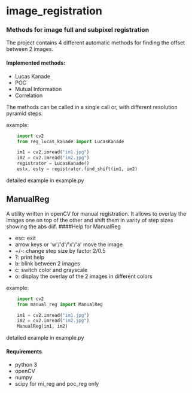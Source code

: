 # image_registration
### Methods for image full and subpixel registration

The project contains 4 different automatic methods for finding the offset between 2 images.
#### Implemented methods:
* Lucas Kanade
* POC
* Mutual Information
* Correlation

The methods can be called in a single call or, with different resolution pyramid steps.

example:
```python
    import cv2    
    from reg_lucas_kanade import LucasKanade

    im1 = cv2.imread("im1.jpg")
    im2 = cv2.imread("im2.jpg")
    registrator = LucasKanade()
    estx, esty = registrator.find_shift(im1, im2)    
```
detailed example in example.py

## ManualReg
A utility written in openCV for manual registration.
It allows to overlay the images one on top of the other and shift them in varity of step sizes showing the abs diif.
####Help for ManualReg
* esc: exit
* arrow keys or 'w'/'d'/'x'/'a' move the image
* +/-: change step size by factor 2/0.5
* ?: print help
* b: blink between 2 images
* c: switch color and grayscale
* o: display the overlay of the 2 images in different colors

example:
```python
    import cv2
    from manual_reg import ManualReg

    im1 = cv2.imread("im1.jpg")
    im2 = cv2.imread("im2.jpg")
    ManualReg(im1, im2)
```
detailed example in example.py

#### Requirements
* python 3
* openCV
* numpy
* scipy for mi_reg and poc_reg only
